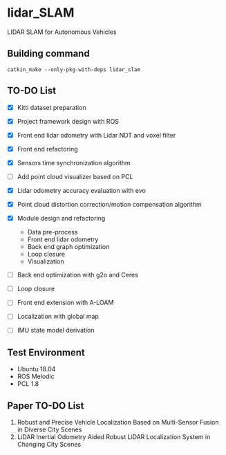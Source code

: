 # lidar_SLAM
LIDAR SLAM for Autonomous Vehicles

## Building command

```
catkin_make --only-pkg-with-deps lidar_slam
```

## TO-DO List

- [x] Kitti dataset preparation
- [x] Project framework design with ROS
- [x] Front end lidar odometry with Lidar NDT and voxel filter
- [x] Front end refactoring
- [x] Sensors time synchronization algorithm
- [ ] Add point cloud visualizer based on PCL
- [x] Lidar odometry accuracy evaluation with evo
- [x] Point cloud distortion correction/motion compensation algorithm
- [x] Module design and refactoring
  * Data pre-process
  * Front end lidar odometry
  * Back end graph optimization
  * Loop closure
  * Visualization
- [ ] Back end optimization with g2o and Ceres
- [ ] Loop closure
- [ ] Front end extension with A-LOAM
- [ ] Localization with global map
- [ ] IMU state model derivation





## Test Environment

* Ubuntu 18.04
* ROS Melodic
* PCL 1.8



## Paper TO-DO List

1. Robust and Precise Vehicle Localization Based on Multi-Sensor Fusion in Diverse City Scenes
2. LiDAR Inertial Odometry Aided Robust LiDAR Localization System in Changing City Scenes

